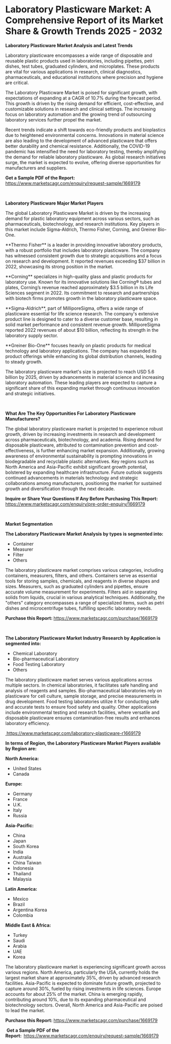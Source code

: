 <p><h1>Laboratory Plasticware Market: A Comprehensive Report of its Market Share & Growth Trends 2025 - 2032</h1></p><p><strong>Laboratory Plasticware Market Analysis and Latest Trends</strong></p>
<p><p>Laboratory plasticware encompasses a wide range of disposable and reusable plastic products used in laboratories, including pipettes, petri dishes, test tubes, graduated cylinders, and microplates. These products are vital for various applications in research, clinical diagnostics, pharmaceuticals, and educational institutions where precision and hygiene are critical.</p><p>The Laboratory Plasticware Market is poised for significant growth, with expectations of expanding at a CAGR of 10.7% during the forecast period. This growth is driven by the rising demand for efficient, cost-effective, and customizable solutions in research and clinical settings. The increasing focus on laboratory automation and the growing trend of outsourcing laboratory services further propel the market.</p><p>Recent trends indicate a shift towards eco-friendly products and bioplastics due to heightened environmental concerns. Innovations in material science are also leading to the development of advanced plasticware that offers better durability and chemical resistance. Additionally, the COVID-19 pandemic has intensified the need for laboratory testing, thereby amplifying the demand for reliable laboratory plasticware. As global research initiatives surge, the market is expected to evolve, offering diverse opportunities for manufacturers and suppliers.</p></p>
<p><strong>Get a Sample PDF of the Report:&nbsp;</strong> <a href="https://www.marketscagr.com/enquiry/request-sample/1669179?utm_campaign=2527&utm_medium=2&utm_source=Github&utm_content=ia&utm_term=15042025&utm_id=laboratory-plasticware">https://www.marketscagr.com/enquiry/request-sample/1669179</a></p>
<p>&nbsp;</p>
<p><strong>Laboratory Plasticware Major Market Players</strong></p>
<p><p>The global Laboratory Plasticware Market is driven by the increasing demand for plastic laboratory equipment across various sectors, such as pharmaceuticals, biotechnology, and research institutions. Key players in this market include Sigma-Aldrich, Thermo Fisher, Corning, and Greiner Bio-One.</p><p>**Thermo Fisher** is a leader in providing innovative laboratory products, with a robust portfolio that includes laboratory plasticware. The company has witnessed consistent growth due to strategic acquisitions and a focus on research and development. It reported revenues exceeding $37 billion in 2022, showcasing its strong position in the market.</p><p>**Corning** specializes in high-quality glass and plastic products for laboratory use. Known for its innovative solutions like Corning® tubes and plates, Corning’s revenue reached approximately $3.5 billion in its Life Sciences segment in 2022. Its commitment to research and partnerships with biotech firms promotes growth in the laboratory plasticware space.</p><p>**Sigma-Aldrich**, part of MilliporeSigma, offers a wide range of plasticware essential for life science research. The company's extensive product line is designed to cater to a diverse customer base, resulting in solid market performance and consistent revenue growth. MilliporeSigma reported 2022 revenues of about $10 billion, reflecting its strength in the laboratory supply sector.</p><p>**Greiner Bio-One** focuses heavily on plastic products for medical technology and laboratory applications. The company has expanded its product offerings while enhancing its global distribution channels, leading to steady growth.</p><p>The laboratory plasticware market's size is projected to reach USD 5.6 billion by 2025, driven by advancements in material science and increasing laboratory automation. These leading players are expected to capture a significant share of this expanding market through continuous innovation and strategic initiatives.</p></p>
<p>&nbsp;</p>
<p><strong>What Are The Key Opportunities For Laboratory Plasticware Manufacturers?</strong></p>
<p><p>The global laboratory plasticware market is projected to experience robust growth, driven by increasing investments in research and development across pharmaceuticals, biotechnology, and academia. Rising demand for disposable plasticware, attributed to contamination prevention and cost-effectiveness, is further enhancing market expansion. Additionally, growing awareness of environmental sustainability is prompting innovations in biodegradable and recyclable plastic alternatives. Key regions such as North America and Asia-Pacific exhibit significant growth potential, bolstered by expanding healthcare infrastructure. Future outlook suggests continued advancements in materials technology and strategic collaborations among manufacturers, positioning the market for sustained growth and diversification through the next decade.</p></p>
<p><strong>Inquire or Share Your Questions If Any Before Purchasing This Report:</strong> <a href="https://www.marketscagr.com/enquiry/pre-order-enquiry/1669179?utm_campaign=2527&utm_medium=2&utm_source=Github&utm_content=ia&utm_term=15042025&utm_id=laboratory-plasticware">https://www.marketscagr.com/enquiry/pre-order-enquiry/1669179</a></p>
<p>&nbsp;</p>
<p><strong>Market Segmentation</strong></p>
<p><strong>The Laboratory Plasticware Market Analysis by types is segmented into:</strong></p>
<p><ul><li>Container</li><li>Measurer</li><li>Filter</li><li>Others</li></ul></p>
<p><p>The laboratory plasticware market comprises various categories, including containers, measurers, filters, and others. Containers serve as essential tools for storing samples, chemicals, and reagents in diverse shapes and sizes. Measurers, such as graduated cylinders and pipettes, ensure accurate volume measurement for experiments. Filters aid in separating solids from liquids, crucial in various analytical techniques. Additionally, the "others" category encompasses a range of specialized items, such as petri dishes and microcentrifuge tubes, fulfilling specific laboratory needs.</p></p>
<p><strong>Purchase this Report:&nbsp;</strong><a href="https://www.marketscagr.com/purchase/1669179?utm_campaign=2527&utm_medium=2&utm_source=Github&utm_content=ia&utm_term=15042025&utm_id=laboratory-plasticware">https://www.marketscagr.com/purchase/1669179</a></p>
<p>&nbsp;</p>
<p><strong>The Laboratory Plasticware Market Industry Research by Application is segmented into:</strong></p>
<p><ul><li>Chemical Laboratory</li><li>Bio-pharmaceutical Laboratory</li><li>Food Testing Laboratory</li><li>Others</li></ul></p>
<p><p>The laboratory plasticware market serves various applications across multiple sectors. In chemical laboratories, it facilitates safe handling and analysis of reagents and samples. Bio-pharmaceutical laboratories rely on plasticware for cell culture, sample storage, and precise measurements in drug development. Food testing laboratories utilize it for conducting safe and accurate tests to ensure food safety and quality. Other applications include environmental testing and research facilities, where versatile and disposable plasticware ensures contamination-free results and enhances laboratory efficiency.</p></p>
<p><a href="https://www.marketscagr.com/laboratory-plasticware-r1669179?utm_campaign=2527&utm_medium=2&utm_source=Github&utm_content=ia&utm_term=15042025&utm_id=laboratory-plasticware">&nbsp;https://www.marketscagr.com/laboratory-plasticware-r1669179</a></p>
<p><strong>In terms of Region, the Laboratory Plasticware Market Players available by Region are:</strong></p>
<p>
    <p> <strong> North America: </strong>
        <ul>
            <li>United States</li>
            <li>Canada</li>
        </ul>
        </p> 
    <p> <strong> Europe: </strong>
        <ul>
            <li>Germany</li>
            <li>France</li>
            <li>U.K.</li>
            <li>Italy</li>
            <li>Russia</li>
        </ul>
        </p> 
    <p> <strong> Asia-Pacific: </strong>
        <ul>
            <li>China</li>
            <li>Japan</li>
            <li>South Korea</li>
            <li>India</li>
            <li>Australia</li>
            <li>China Taiwan</li>
            <li>Indonesia</li>
            <li>Thailand</li>
            <li>Malaysia</li>
        </ul>
        </p> 
    <p> <strong> Latin America: </strong>
        <ul>
            <li>Mexico</li>
            <li>Brazil</li>
            <li>Argentina Korea</li>
            <li>Colombia</li>
        </ul>
        </p> 
    <p> <strong> Middle East & Africa: </strong>
        <ul>
            <li>Turkey</li>
            <li>Saudi</li>
            <li>Arabia</li>
            <li>UAE</li>
            <li>Korea</li>
        </ul>
    </p>
    </p>
<p><p>The laboratory plasticware market is experiencing significant growth across various regions. North America, particularly the USA, currently holds the largest market share at approximately 35%, driven by advanced research facilities. Asia-Pacific is expected to dominate future growth, projected to capture around 30%, fueled by rising investments in life sciences. Europe accounts for about 25% of the market. China is emerging rapidly, contributing around 10%, due to its expanding pharmaceutical and biotechnology sectors. Overall, North America and Asia-Pacific are poised to lead the market.</p></p>
<p><strong>Purchase this Report: </strong><a href="https://www.marketscagr.com/purchase/1669179?utm_campaign=2527&utm_medium=2&utm_source=Github&utm_content=ia&utm_term=15042025&utm_id=laboratory-plasticware">https://www.marketscagr.com/purchase/1669179</a></p>
<p>&nbsp;<strong>Get a Sample PDF of the Report:&nbsp;&nbsp;</strong><a href="https://www.marketscagr.com/enquiry/request-sample/1669179?utm_campaign=2527&utm_medium=2&utm_source=Github&utm_content=ia&utm_term=15042025&utm_id=laboratory-plasticware">https://www.marketscagr.com/enquiry/request-sample/1669179</a></p>
<p><strong></strong></p>
<p><p></p><p></p><p></p></p>